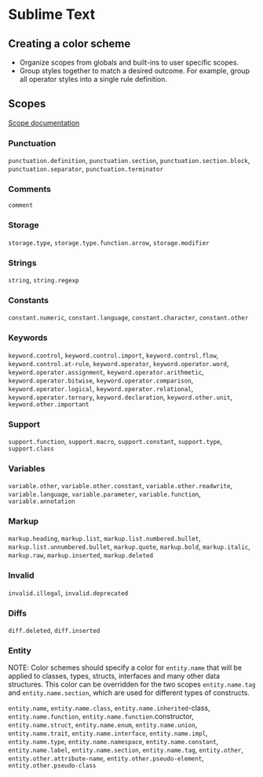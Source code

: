 # Sublime Text

## Creating a color scheme

- Organize scopes from globals and built-ins to user specific scopes.
- Group styles together to match a desired outcome. For example, group all operator styles into a single rule definition.

## Scopes

[Scope documentation](https://www.sublimetext.com/docs/3/scope_naming.html)

### Punctuation

`punctuation.definition`, `punctuation.section`, `punctuation.section.block`, `punctuation.separator`, `punctuation.terminator`

### Comments

`comment`

### Storage

`storage.type`, `storage.type.function.arrow`, `storage.modifier`

### Strings

`string`, `string.regexp`
        
### Constants

`constant.numeric`, `constant.language`, `constant.character`, `constant.other`

### Keywords

`keyword.control`, `keyword.control.import`, `keyword.control.flow`, `keyword.control.at-rule`, `keyword.operator`, `keyword.operator.word`, `keyword.operator.assignment`, `keyword.operator.arithmetic`, `keyword.operator.bitwise`, `keyword.operator.comparison`, `keyword.operator.logical`, `keyword.operator.relational`, `keyword.operator.ternary`, `keyword.declaration`, `keyword.other.unit`, `keyword.other.important`

### Support

`support.function`, `support.macro`, `support.constant`, `support.type`, `support.class`

### Variables

`variable.other`, `variable.other.constant`, `variable.other.readwrite`, `variable.language`, `variable.parameter`, `variable.function`, `variable.annotation`

### Markup

`markup.heading`, `markup.list`, `markup.list.numbered.bullet`, `markup.list.unnumbered.bullet`, `markup.quote`, `markup.bold`, `markup.italic`, `markup.raw`, `markup.inserted`, `markup.deleted`

### Invalid

`invalid.illegal`, `invalid.deprecated`

### Diffs

`diff.deleted`, `diff.inserted`

### Entity

NOTE: Color schemes should specify a color for `entity.name` that will be applied to classes, types, structs, interfaces and many other data structures. This color can be overridden for the two scopes `entity.name.tag` and `entity.name.section`, which are used for different types of constructs.

`entity.name`, `entity.name.class`, `entity.name.inherited`-class, `entity.name.function`, `entity.name.function`.constructor, `entity.name.struct`, `entity.name.enum`, `entity.name.union`, `entity.name.trait`, `entity.name.interface`, `entity.name.impl`, `entity.name.type`, `entity.name.namespace`, `entity.name.constant`, `entity.name.label`, `entity.name.section`, `entity.name.tag`, `entity.other`, `entity.other.attribute-name`, `entity.other.pseudo-element`, `entity.other.pseudo-class`